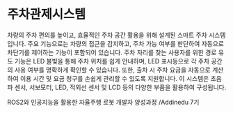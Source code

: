 # 주차관제시스템
차량의 주차 편의를 높이고, 효율적인 주차 공간 활용을 위해 설계된 스마트 주차 시스템입니다.
주요 기능으로는 차량의 접근을 감지하고, 주차 가능 여부를 판단하여 자동으로 차단기를 제어하는 기능이 포함되어 있습니다. 주차 자리를 찾는 사용자를 위한 경로 유도 기능은 LED 불빛을 통해 주차 위치를 쉽게 안내하며, LED 표시등으로 각 주차 공간의 사용 여부를 명확하게 확인할 수 있습니다. 
또한, 출차 시 주차 요금을 자동으로 계산하여 이용 시간 및 요금 청구를 손쉽게 관리할 수 있도록 지원합니다. 이 시스템은 초음파 센서, 서보모터, LED, 적외선 센서 및 LCD 등의 다양한 부품을 활용하여 구성됩니다.

ROS2와 인공지능을 활용한 자율주행 로봇 개발자 양성과정 /Addinedu 7기
